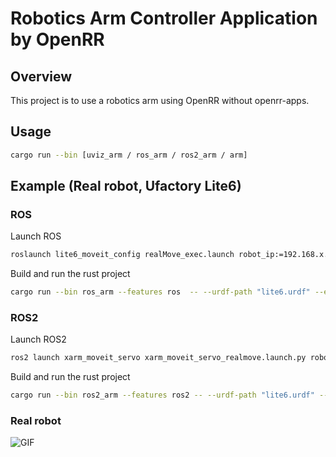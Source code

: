 # Robotics Arm Controller Application by OpenRR

## Overview

This project is to use a robotics arm using OpenRR without openrr-apps.

## Usage

```bash
cargo run --bin [uviz_arm / ros_arm / ros2_arm / arm]
```

## Example (Real robot, Ufactory Lite6)

### ROS

Launch ROS

```bash
roslaunch lite6_moveit_config realMove_exec.launch robot_ip:=192.168.x.xxx
```

Build and run the rust project

```bash
cargo run --bin ros_arm --features ros  -- --urdf-path "lite6.urdf" --end-link-name "joint_eef"
```

### ROS2

Launch ROS2

```bash
ros2 launch xarm_moveit_servo xarm_moveit_servo_realmove.launch.py robot_ip:=192.168.x.xxx dof:=6 robot_type:=lite
```

Build and run the rust project

```bash
cargo run --bin ros2_arm --features ros2 -- --urdf-path "lite6.urdf" --end-link-name "joint_eef"
```

### Real robot

![GIF](https://j.gifs.com/mqj30r.gif)
